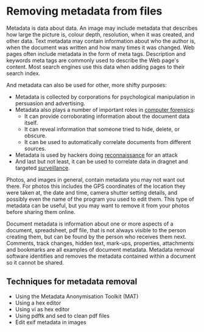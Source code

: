 # Removing metadata from files

Metadata is data about data. An image may include metadata that describes how large the picture is, colour depth, resolution, when it was created, and other data. Text metadata may contain information about who the author is, when the document was written and how many times it was changed. Web pages often include metadata in the form of meta tags. Description and keywords meta tags are commonly used to describe the Web page's content. Most search engines use this data when adding pages to their search index.

And metadata can also be used for other, more shifty purposes:

* Metadata is collected by corporations for psychological manipulation in persuasion and advertising.
* Metadata also plays a number of important roles in [computer forensics](https://tymyrddin.wiki/forensics/start):
    * It can provide corroborating information about the document data itself.
    * It can reveal information that someone tried to hide, delete, or obscure.
    * It can be used to automatically correlate documents from different sources.
* Metadata is used by hackers doing [reconnaissance](https://github.com/tymyrddin/orchard/blob/main/trees/reconnaissance/README.md) for an attack
* And last but not least, it can be used to correlate data in dragnet and targeted [surveillance](https://www.tymyrddin.blog/tags/#surveillance).

Photos, and images in general, contain metadata you may not want out there. For photos this includes the GPS coordinates of the location they were taken at, the date and time, camera shutter setting details, and possibly even the name of the program you used to edit them. This type of metadata can be useful, but you may want to remove it from your photos before sharing them online.

Document metadata is information about one or more aspects of a document, spreadsheet, pdf file, that is not always visible to the person creating them, but can be found by the person who receives them next. Comments, track changes, hidden text, mark-ups, properties, attachments and bookmarks are all examples of document metadata. Metadata removal software identifies and removes the metadata contained within a document so it cannot be shared.

## Techniques for metadata removal

* Using the Metadata Anonymisation Toolkit (MAT)
* Using a hex editor
* Using vi as hex editor
* Using pdftk and sed to clean pdf files
* Edit exif metadata in images


